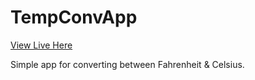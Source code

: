 # TempConvApp

[View Live Here](https://samjrogers.github.io/TempConvApp/)

Simple app for converting between Fahrenheit & Celsius.
